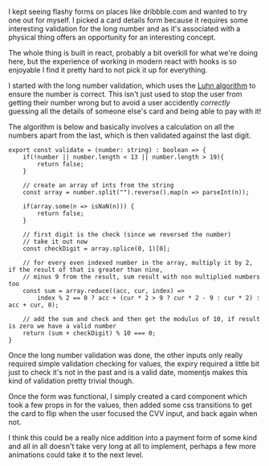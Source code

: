 I kept seeing flashy forms on places like dribbble.com and wanted to try one out for myself. I picked a card details form because it requires some interesting validation for the long number and as it's associated with a physical thing offers an opportunity for an interesting concept.

The whole thing is built in react, probably a bit overkill for what we're doing here, but the experience of working in modern react with hooks is so enjoyable I find it pretty hard to not pick it up for everything.

I started with the long number validation, which uses the [Luhn algorithm](https://en.wikipedia.org/wiki/Luhn_algorithm) to ensure the number is correct. This isn't just used to stop the user from getting their number wrong but to avoid a user accidently _correctly_ guessing all the details of someone else's card and being able to pay with it!


The algorithm is below and basically involves a calculation on all the numbers apart from the last, which is then validated against the last digit.

```
export const validate = (number: string) : boolean => {
    if(!number || number.length < 13 || number.length > 19){
        return false;
    } 

    // create an array of ints from the string
    const array = number.split("").reverse().map(n => parseInt(n));

    if(array.some(n => isNaN(n))) {
        return false;
    }

    // first digit is the check (since we reversed the number)
    // take it out now
    const checkDigit = array.splice(0, 1)[0];

    // for every even indexed number in the array, multiply it by 2, if the result of that is greater than nine,
    // minus 9 from the result, sum result with non multiplied numbers too
    const sum = array.reduce((acc, cur, index) =>
        index % 2 == 0 ? acc + (cur * 2 > 9 ? cur * 2 - 9 : cur * 2) : acc + cur, 0);

    // add the sum and check and then get the modulus of 10, if result is zero we have a valid number    
    return (sum + checkDigit) % 10 === 0;
}
```

Once the long number validation was done, the other inputs only really required simple validation checking for values, the expiry required a little bit just to check it's not in the past and is a valid date, momentjs makes this kind of validation pretty trivial though.

Once the form was functional, I simply created a card component which took a few props in for the values, then added some css transitions to get the card to flip when the user focused the CVV input, and back again when not.

I think this could be a really nice addition into a payment form of some kind and all in all doesn't take very long at all to implement, perhaps a few more animations could take it to the next level.
